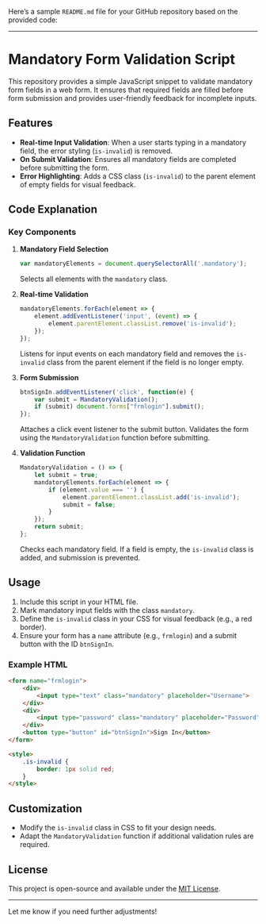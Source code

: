 Here’s a sample `README.md` file for your GitHub repository based on the provided code:

---

# Mandatory Form Validation Script

This repository provides a simple JavaScript snippet to validate mandatory form fields in a web form. It ensures that required fields are filled before form submission and provides user-friendly feedback for incomplete inputs.

## Features

- **Real-time Input Validation**: When a user starts typing in a mandatory field, the error styling (`is-invalid`) is removed.
- **On Submit Validation**: Ensures all mandatory fields are completed before submitting the form.
- **Error Highlighting**: Adds a CSS class (`is-invalid`) to the parent element of empty fields for visual feedback.

## Code Explanation

### Key Components

1. **Mandatory Field Selection**
   ```javascript
   var mandatoryElements = document.querySelectorAll('.mandatory');
   ```
   Selects all elements with the `mandatory` class.

2. **Real-time Validation**
   ```javascript
   mandatoryElements.forEach(element => {
       element.addEventListener('input', (event) => {
           element.parentElement.classList.remove('is-invalid');
       });
   });
   ```
   Listens for input events on each mandatory field and removes the `is-invalid` class from the parent element if the field is no longer empty.

3. **Form Submission**
   ```javascript
   btnSignIn.addEventListener('click', function(e) {
       var submit = MandatoryValidation();
       if (submit) document.forms["frmlogin"].submit();
   });
   ```
   Attaches a click event listener to the submit button. Validates the form using the `MandatoryValidation` function before submitting.

4. **Validation Function**
   ```javascript
   MandatoryValidation = () => {
       let submit = true;
       mandatoryElements.forEach(element => {
           if (element.value === '') {
               element.parentElement.classList.add('is-invalid');
               submit = false;
           }
       });
       return submit;
   };
   ```
   Checks each mandatory field. If a field is empty, the `is-invalid` class is added, and submission is prevented.

## Usage

1. Include this script in your HTML file.
2. Mark mandatory input fields with the class `mandatory`.
3. Define the `is-invalid` class in your CSS for visual feedback (e.g., a red border).
4. Ensure your form has a `name` attribute (e.g., `frmlogin`) and a submit button with the ID `btnSignIn`.

### Example HTML
```html
<form name="frmlogin">
    <div>
        <input type="text" class="mandatory" placeholder="Username">
    </div>
    <div>
        <input type="password" class="mandatory" placeholder="Password">
    </div>
    <button type="button" id="btnSignIn">Sign In</button>
</form>

<style>
    .is-invalid {
        border: 1px solid red;
    }
</style>
```

## Customization

- Modify the `is-invalid` class in CSS to fit your design needs.
- Adapt the `MandatoryValidation` function if additional validation rules are required.

## License

This project is open-source and available under the [MIT License](LICENSE).

---

Let me know if you need further adjustments!
